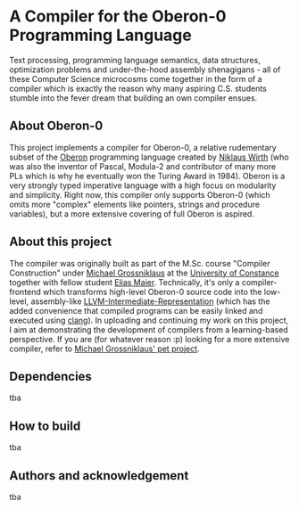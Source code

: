 # A Compiler for the Oberon-0 Programming Language
Text processing, programming language semantics, data structures, optimization problems and under-the-hood assembly shenagigans - all of these Computer Science microcosms come together in the form of a compiler which is exactly the reason why many aspiring C.S. students stumble into the fever dream that building an own compiler ensues. 

## About Oberon-0
This project implements a compiler for Oberon-0, a relative rudementary subset of the [Oberon](https://oberon.org/en) programming language created by [Niklaus Wirth](https://people.inf.ethz.ch/wirth/) (who was also the inventor of Pascal, Modula-2 and contributor of many more PLs which is why he eventually won the Turing Award in 1984). Oberon is a very strongly typed imperative language with a high focus on modularity and simplicity. Right now, this compiler only supports Oberon-0 (which omits more "complex" elements like pointers, strings and procedure variables), but a more extensive covering of full Oberon is aspired.

## About this project
The compiler was originally built as part of the M.Sc. course "Compiler Construction" under [Michael Grossniklaus](https://dbis.uni-konstanz.de/people/people/grossniklaus/) at the [University of Constance](https://www.uni-konstanz.de/en/) together with fellow student [Elias Maier](https://github.com/eelias13). Technically, it's only a compiler-frontend which transforms high-level Oberon-0 source code into the low-level, assembly-like [LLVM-Intermediate-Representation](https://llvm.org/) (which has the added convenience that compiled programs can be easily linked and executed using [clang](https://clang.llvm.org/)). In uploading and continuing my work on this project, I aim at demonstrating the development of compilers from a learning-based perspective. If you are (for whatever reason :p) looking for a more extensive compiler, refer to [Michael Grossniklaus' pet project](https://github.com/zaskar9/oberon-lang).

## Dependencies
tba

## How to build
tba

## Authors and acknowledgement
tba 
